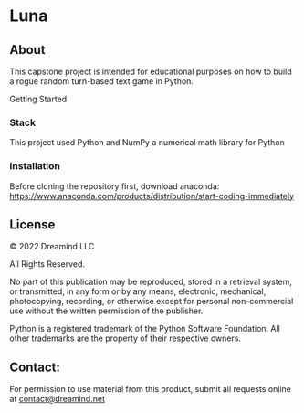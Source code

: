# Luna

## About
This capstone project is intended for educational purposes on how to build a rogue random turn-based text game in Python.

Getting Started

### Stack
This project used Python and NumPy a numerical math library for Python

### Installation
Before cloning the repository first, download anaconda:
https://www.anaconda.com/products/distribution/start-coding-immediately


## License
© 2022 Dreamind LLC

All Rights Reserved. 

No part of this publication may be reproduced, stored in a retrieval system, or transmitted, in any form or by any means, electronic, mechanical, photocopying, recording, or otherwise except for personal non-commercial use without the written permission of the publisher.

Python is a registered trademark of the Python Software Foundation.
All other trademarks are the property of their respective owners.

## Contact:
For permission to use material from this product, submit all requests online at contact@dreamind.net
